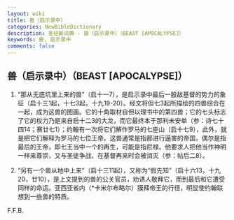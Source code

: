 ```yaml
---
layout: wiki
title: 兽（启示录中）
categories: NewBibleDictionary
description: 圣经新词典 - 兽（启示录中）（BEAST [APOCALYPSE]）
keywords: 兽, 启示录中
comments: false
---
```


## 兽（启示录中）（BEAST [APOCALYPSE]）

1. “那从无底坑里上来的兽”（启十一7），是启示录中最后一股敌基督的势力的象征（启十三1起，十七3起，十九19-20）。经文将但七3起所描绘的四兽综合在一起，成为这兽的图画。它的十角取材自但以理书中的第四兽；它的七头标志了它的权力乃是来自启十二3的大龙，而它最终本于那利未安单（参：诗七十四14；赛廿七1）；约翰有一次将它们解作罗马的七座山（启十七9），此外，就是把它们解释为罗马的七位王帝。这兽通常是指那进行逼害的帝国，偶尔是指最后的王帝，即七王当中一个的再生，可能是指尼禄。他要求人把他当作神明一样来尊崇，又与圣徒争战，在基督再来时会被消灭（参：帖后二8）。

2. “另有一个兽从地中上来”（启十三11起），又称为“假先知”（启十六13，十九20，廿10），是上文提到的兽的公关官员，劝诱人敬拜它，而到最后和它遭受同样的命运。亚西亚省内（*卡米尔布略尔）膜拜帝王的行径，明显使约翰联想到一些兽的特质。

F.F.B.






